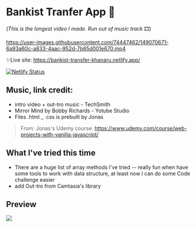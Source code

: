 # Bankist Tranfer App 🧧

(*This is the longest video I made. Run out of music track* 🎞)

https://user-images.githubusercontent.com/74447462/149070671-6a93a60c-a833-4aac-952d-7b65d001e670.mp4

✨Live site: <https://bankist-transfer-khanaru.netlify.app/>

[![Netlify Status](https://api.netlify.com/api/v1/badges/3d976b54-d909-4978-a528-ef40baa029c6/deploy-status)](https://app.netlify.com/sites/bankist-transfer-khanaru/deploys)

## Music, link credit:
- intro video + out-tro music - TechSmith
- Mirror Mind by Bobby Richards - Yotube Studio
- Files .html _ .css is prebuilt by Jonas
> From:  Jonas's Udemy course:
> https://www.udemy.com/course/web-projects-with-vanilla-javascript/



## What I've tried this time
- There are a huge list of array methods I've tried -- really fun when have some tools to work with data structure, at least now I can do some Code challenge easier
- add Out-tro from Camtasia's library

## Preview
<img src="https://user-images.githubusercontent.com/74447462/149748139-74a899fe-b3c2-4b75-bc92-25c35d23fa43.png">
